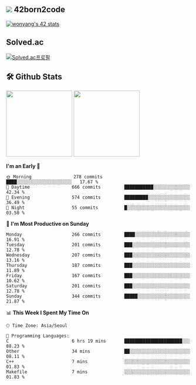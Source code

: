 
## <img src="https://img.shields.io/badge/-000000?style=flat&logo=42&logoColor=white"> 42born2code
[![wonyang's 42 stats](https://badge42.vercel.app/api/v2/cl5nhe5b6007809kydha7ht42/stats?cursusId=21&coalitionId=88)](https://profile.intra.42.fr/users/wonyang)

## Solved.ac
[![Solved.ac프로필](http://mazassumnida.wtf/api/v2/generate_badge?boj=bennyws)](https://solved.ac/bennyws)

## 🛠️ Github Stats
<p>
  <img height="180em" src="https://github-readme-stats-veggie-garden.vercel.app/api?username=gemstoneyang&show_icons=true&include_all_commits=true&bg_color=30,e96443,904e95&title_color=fff&text_color=fff">
  <img height="180em" src="https://github-readme-stats-veggie-garden.vercel.app/api/top-langs/?username=gemstoneyang&layout=compact&bg_color=30,e96443,904e95&title_color=fff&text_color=fff">
</p>

<!--START_SECTION:waka-->
**I'm an Early 🐤** 

```text
🌞 Morning                278 commits         ████░░░░░░░░░░░░░░░░░░░░░   17.67 % 
🌆 Daytime                666 commits         ███████████░░░░░░░░░░░░░░   42.34 % 
🌃 Evening                574 commits         █████████░░░░░░░░░░░░░░░░   36.49 % 
🌙 Night                  55 commits          █░░░░░░░░░░░░░░░░░░░░░░░░   03.50 % 
```
📅 **I'm Most Productive on Sunday** 

```text
Monday                   266 commits         ████░░░░░░░░░░░░░░░░░░░░░   16.91 % 
Tuesday                  201 commits         ███░░░░░░░░░░░░░░░░░░░░░░   12.78 % 
Wednesday                207 commits         ███░░░░░░░░░░░░░░░░░░░░░░   13.16 % 
Thursday                 187 commits         ███░░░░░░░░░░░░░░░░░░░░░░   11.89 % 
Friday                   167 commits         ███░░░░░░░░░░░░░░░░░░░░░░   10.62 % 
Saturday                 201 commits         ███░░░░░░░░░░░░░░░░░░░░░░   12.78 % 
Sunday                   344 commits         █████░░░░░░░░░░░░░░░░░░░░   21.87 % 
```


📊 **This Week I Spent My Time On** 

```text
🕑︎ Time Zone: Asia/Seoul

💬 Programming Languages: 
C                        6 hrs 19 mins       ██████████████████████░░░   88.23 % 
Other                    34 mins             ██░░░░░░░░░░░░░░░░░░░░░░░   08.11 % 
C++                      7 mins              ░░░░░░░░░░░░░░░░░░░░░░░░░   01.83 % 
Makefile                 7 mins              ░░░░░░░░░░░░░░░░░░░░░░░░░   01.83 % 
```


<!--END_SECTION:waka-->
